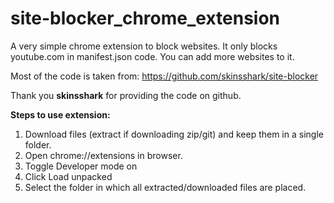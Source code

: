 # site-blocker_chrome_extension
A very simple chrome extension to block websites. It only blocks youtube.com in manifest.json code. You can add more websites to it.

 Most of the code is taken from: 
      https://github.com/skinsshark/site-blocker

 Thank you <b>skinsshark</b> for providing the code on github.

<b>Steps to use extension:</b>
1) Download files (extract if downloading zip/git) and keep them in a single folder.
2) Open chrome://extensions in browser.
3) Toggle Developer mode on
4) Click Load unpacked
5) Select the folder in which all extracted/downloaded files are placed.
